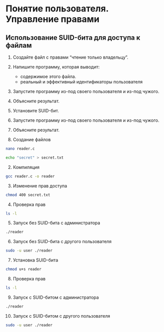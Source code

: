 # Понятие пользователя. Управление правами

## Использование SUID-бита для доступа к файлам

1. Создайте файл с правами “чтение только владельцу”.
2. Напишите программу, которая выводит:
   + содержимое этого файла.
   + реальный и эффективный идентификаторы пользователя
3. Запустите программу из-под своего пользователя и из-под чужого.
4. Объясните результат.
5. Установите SUID-бит.
6. Запустите программу из-под своего пользователя и из-под чужого.
7. Объясните результат.

1. Создание файлов
```bash
nano reader.c
```

```bash
echo "secret" > secret.txt
```

2. Компиляция
```bash
gcc reader.c -o reader
```

3. Изменение прав доступа
```bash
chmod 400 secret.txt
```

4. Проверка прав
```bash
ls -l
```

5. Запуск без SUID-бита с администратора
```bash
./reader
```

6. Запуск без SUID-бита с другого пользователя
```bash
sudo -u user ./reader
```

7. Установка SUID-бита
```bash
chmod u+s reader
```

8. Проверка прав
```bash
ls -l
```

9. Запуск c SUID-битом с администратора
```bash
./reader
```

10. Запуск с SUID-битом с другого пользователя
```bash
sudo -u user ./reader
```







